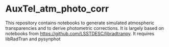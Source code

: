 # AuxTel_atm_photo_corr
This repository contains notebooks to generate simulated atmospheric transparencies and to derive photometric corrections. It is largely based on notebooks from https://github.com/LSSTDESC/libradtranpy. It requires libRadTran and pysynphot 
